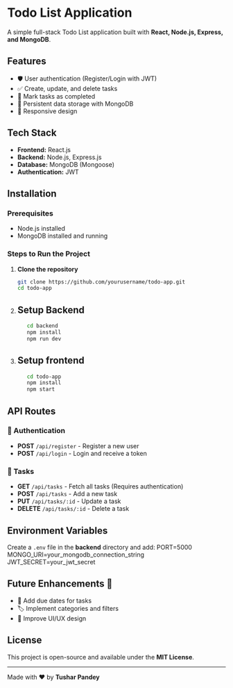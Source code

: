# Todo List Application

A simple full-stack Todo List application built with **React, Node.js, Express, and MongoDB**.

## Features

- 🛡️ User authentication (Register/Login with JWT)
- ✅ Create, update, and delete tasks
- 🎯 Mark tasks as completed
- 💾 Persistent data storage with MongoDB
- 📱 Responsive design

## Tech Stack

- **Frontend:** React.js
- **Backend:** Node.js, Express.js
- **Database:** MongoDB (Mongoose)
- **Authentication:** JWT

## Installation

### Prerequisites

- Node.js installed
- MongoDB installed and running

### Steps to Run the Project

1. **Clone the repository**
   ```sh
   git clone https://github.com/yourusername/todo-app.git
   cd todo-app
2. ## Setup Backend

   ```sh
      cd backend
      npm install
      npm run dev
3. ## Setup frontend

   ```sh
      cd todo-app
      npm install
      npm start

## API Routes

### 🔑 Authentication
- **POST** `/api/register` - Register a new user
- **POST** `/api/login` - Login and receive a token

### 📝 Tasks
- **GET** `/api/tasks` - Fetch all tasks (Requires authentication)
- **POST** `/api/tasks` - Add a new task
- **PUT** `/api/tasks/:id` - Update a task
- **DELETE** `/api/tasks/:id` - Delete a task

## Environment Variables

Create a `.env` file in the **backend** directory and add:
      PORT=5000
      MONGO_URI=your_mongodb_connection_string
      JWT_SECRET=your_jwt_secret

## Future Enhancements 🚀

- 📆 Add due dates for tasks  
- 🏷️ Implement categories and filters  
- 🎨 Improve UI/UX design  

## License  

This project is open-source and available under the **MIT License**.  

---

Made with ❤️ by **Tushar Pandey**


